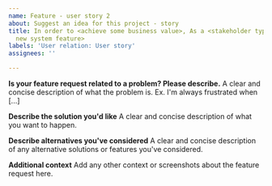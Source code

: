 ```yaml
---
name: Feature - user story 2
about: Suggest an idea for this project - story
title: In order to <achieve some business value>, As a <stakeholder type> I want <some
  new system feature>
labels: 'User relation: User story'
assignees: ''

---
```


**Is your feature request related to a problem? Please describe.**
A clear and concise description of what the problem is. Ex. I'm always frustrated when [...]

**Describe the solution you'd like**
A clear and concise description of what you want to happen.

**Describe alternatives you've considered**
A clear and concise description of any alternative solutions or features you've considered.

**Additional context**
Add any other context or screenshots about the feature request here.
